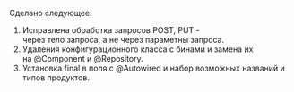 Сделано следующее:  
1. Исправлена обработка запросов POST, PUT -  
  через тело запроса, а не через параметны запроса.  
2. Удаления конфигурационного класса с бинами и замена их  
  на @Component и @Repository.  
3. Установка final в поля с @Autowired и набор возможных названий и  
  типов продуктов.  

